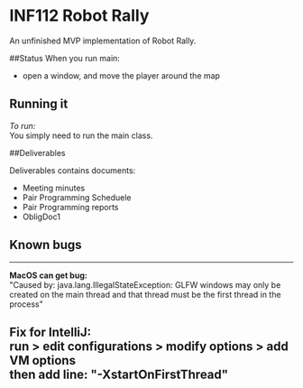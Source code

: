 # INF112 Robot Rally
An unfinished MVP implementation of Robot Rally. 

##Status
When you run main:
- open a window, and move the player around the map


## Running it
*To run:*  
You simply need to run the main class.

##Deliverables

Deliverables contains documents:
- Meeting minutes
- Pair Programming Scheduele
- Pair Programming reports
- ObligDoc1


## Known bugs

---
**MacOS can get bug:**  
"Caused by: java.lang.IllegalStateException: GLFW windows may only be created on the main thread and that thread must be the first thread in the process"

**Fix for IntelliJ:**  
run > edit configurations > modify options > add VM options    
then add line: "-XstartOnFirstThread"
---

